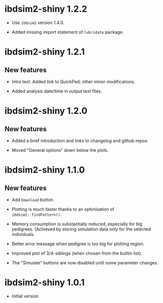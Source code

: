 # ibdsim2-shiny 1.2.2

* Use `ibdsim2` version 1.4.0.

* Added missing import statement of `lubridate` package.


# ibdsim2-shiny 1.2.1

## New features

* Intro text: Added link to QuickPed; other minor modifications.

* Added analysis date/time in output text files.


# ibdsim2-shiny 1.2.0

## New features

* Added a brief introduction and links to changelog and github repos.

* Moved "General options" down below the plots.


# ibdsim2-shiny 1.1.0

## New features

* Add `Download` button.

* Plotting is much faster thanks to an optimisation of `ibdsim2::findPattern()`.

* Memory consumption is substantially reduced, especially for big pedigrees. (Achieved by storing simulation data only for the selected individuals.

* Better error message when pedigree is too big for plotting region.

* Improved plot of 3/4-siblings (when chosen from the builtin list).

* The "Simulate" buttons are now disabled until some parameter changes.


# ibdsim2-shiny 1.0.1

* Initial version